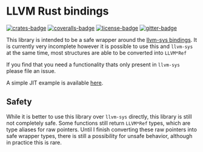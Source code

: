 # LLVM Rust bindings
[![crates-badge][]][crates] [![coveralls-badge][]][coveralls] [![license-badge][]][license] [![gitter-badge][]][gitter]

This library is intended to be a safe wrapper around the [llvm-sys bindings](https://crates.io/crates/llvm-sys).
It is currently very incomplete however it is possible to use this and `llvm-sys` at the same time, most structures
are able to be converted into `LLVM*Ref`

If you find that you need a functionality thats only present in `llvm-sys` please file an issue.

A simple JIT example is available [here](examples/jit.rs).

## Safety

While it is better to use this library over `llvm-sys` directly, this library is still not completely safe. Some functions still return `LLVM*Ref` types, which are type aliases for raw pointers. Until I finish converting these raw pointers into safe wrapper types, there is still a possibility for unsafe behavior, although in practice this is rare.



[crates-badge]: https://img.shields.io/crates/v/llvm.svg?style=flat-square
[travis-badge]: https://img.shields.io/travis/gsingh93/llvm/master.svg?style=flat-square
[appveyor-badge]: https://img.shields.io/appveyor/ci/afonso360/llvm/master.svg?style=flat-square
[coveralls-badge]: https://img.shields.io/coveralls/gsingh93/llvm/master.svg?style=flat-square
[license-badge]: https://img.shields.io/github/license/gsingh93/llvm.svg?style=flat-square
[gitter-badge]: https://img.shields.io/gitter/room/gsingh93/llvm.svg?style=flat-square
[crates]: https://crates.io/crates/llvm
[travis]: https://travis-ci.org/gsingh93/llvm
[appveyor]: https://ci.appveyor.com/project/afonso360/llvm
[coveralls]: https://coveralls.io/github/gsingh93/llvm
[license]: LICENSE
[gitter]: https://gitter.im/llvm-rs
